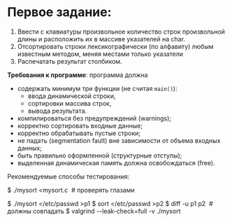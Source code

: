 # Первое задание:
1. Ввести с клавиатуры произвольное количество строк произвольной длины и расположить их в массиве указателей на char.
2. Отсортировать строки лексикографически (по алфавиту)  любым известным методом, меняя местами только указатели
3. Распечатать результат столбиком.

**Требования к программе**: программа должна
- содержать минимум три функции (не считая `main()`):
    - ввода динамической строки,
    - сортировки массива строк,
    - вывода результата.
 - компилироваться без предупреждений (warnings);
 - корректно сортировать входные данные;
 - корректно обрабатывать пустые строки;
 - не падать (segmentation fault) вне зависимости от объема входных данных;
 - быть правильно оформленной (структурные отступы);
 - выделенная динамическая память должна освобождаться (free).

Рекомендуемые способы тестирования:

$ ./mysort <mysort.c  # проверять глазами

$ ./mysort </etc/passwd >p1
$ sort </etc/passwd >p2
$ diff -u p1 p2  # должны совпадать
$ valgrind   --leak-check=full  -v  ./mysort